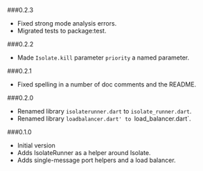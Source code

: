 ###0.2.3

* Fixed strong mode analysis errors.
* Migrated tests to package:test.

###0.2.2

* Made `Isolate.kill` parameter `priority` a named parameter.

###0.2.1

* Fixed spelling in a number of doc comments and the README.

###0.2.0

* Renamed library `isolaterunner.dart` to `isolate_runner.dart`.
* Renamed library `loadbalancer.dart' to `load_balancer.dart`.

###0.1.0

* Initial version
* Adds IsolateRunner as a helper around Isolate.
* Adds single-message port helpers and a load balancer.
